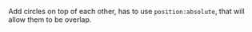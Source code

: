 Add circles on top of each other, has to use `position:absolute`, that will allow them to be overlap.
